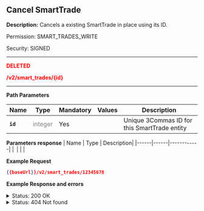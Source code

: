 ## Cancel SmartTrade

**Description:** Cancels a existing SmartTrade in place using its ID.

Permission: SMART_TRADES_WRITE

Security: SIGNED


-------- 

<mark style="color:red;background-color:white"> **DELETED**

<mark style="color:red;background-color:white"> **/v2/smart_trades/{id}**

-------- 

**Path Parameters**

| Name | Type |	Mandatory |	Values	| Description|
|------|------|-----------|-----------------|------------|
|**`id`**  | <mark style="color:grey;background-color:white"> integer | Yes |  | Unique 3Commas ID for this SmartTrade entity |


**Parameters response**
| Name | Type |	Description|
|------|------|------------|
|**` `**| | |


**Example Request**
```json
{{baseUrl}}/v2/smart_trades/12345678
```
**Example Response and errors**

<details>
<summary>Status: 200 OK</summary>

```json
{
    "id": 30404547,
    "version": 2,
    "account": {
        "id": 32402783,
        "type": "binance_us",
        "name": "My Binance US",
        "market": "Binance US Spot",
        "link": "/accounts/32402783"
    },
    "pair": "USDT_DOGE",
    "instant": false,
    "status": {
        "type": "cancellation_pending",
        "basic_type": "cancellation_pending",
        "title": "Cancelling"
    },
    "leverage": {
        "enabled": false
    },
    "position": {
        "type": "buy",
        "editable": false,
        "units": {
            "value": "14.91",
            "editable": false
        },
        "price": {
            "value": "0.10622",
            "value_without_commission": "0.10559",
            "editable": false
        },
        "total": {
            "value": "1.58385"
        },
        "order_type": "market",
        "status": {
            "type": "finished",
            "basic_type": "finished",
            "title": "Finished"
        }
    },
    "take_profit": {
        "enabled": true,
        "price_type": "value",
        "steps": [
            {
                "id": 1006090636,
                "order_type": "limit",
                "editable": true,
                "units": {
                    "value": "14.0"
                },
                "price": {
                    "type": "last",
                    "value": "0.11627",
                    "percent": null
                },
                "volume": "100.0",
                "total": "1.62778",
                "trailing": {
                    "enabled": false,
                    "percent": null
                },
                "status": {
                    "type": "order_placed",
                    "basic_type": "order_placed",
                    "title": "Placed"
                },
                "data": {
                    "cancelable": true,
                    "panic_sell_available": true
                },
                "position": 1
            }
        ]
    },
    "stop_loss": {
        "enabled": false
    },
    "reduce_funds": {
        "steps": []
    },
    "market_close": {},
    "note": "",
    "note_raw": null,
    "skip_enter_step": false,
    "data": {
        "editable": false,
        "current_price": {
            "bid": "0.10613",
            "ask": "0.10637",
            "last": "0.10636",
            "quote_volume": "181260.82083",
            "day_change_percent": "0.806"
        },
        "target_price_type": "price",
        "orderbook_price_currency": "USDT",
        "base_order_finished": true,
        "missing_funds_to_close": "0.0",
        "liquidation_price": null,
        "average_enter_price": "0.10622",
        "average_close_price": null,
        "average_enter_price_without_commission": "0.10559",
        "average_close_price_without_commission": null,
        "panic_sell_available": false,
        "add_funds_available": false,
        "reduce_funds_available": false,
        "force_start_available": false,
        "force_process_available": true,
        "cancel_available": false,
        "finished": false,
        "base_position_step_finished": true,
        "entered_amount": "14.91",
        "entered_total": "1.58385",
        "closed_amount": "0.0",
        "closed_total": "0.0",
        "commission": 0.001,
        "created_at": "2024-08-12T14:35:21.632Z",
        "updated_at": "2024-08-12T14:47:43.054Z",
        "type": "smart_trade"
    },
    "profit": {
        "volume": "-0.0030340983",
        "usd": "-0.0030340983",
        "percent": "-0.19",
        "roe": null
    },
    "margin": {
        "amount": null,
        "total": null
    },
    "is_position_not_filled": false
}
```
</details>

<details>
<summary>Status: 404 Not found</summary>

```json
{
    "error": "Not found",
    "error_description": "Smart Trade not found"
}
```
</details>